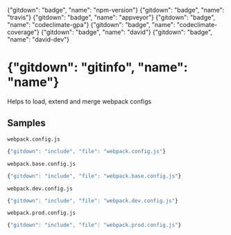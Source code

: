 {"gitdown": "badge", "name": "npm-version"}
{"gitdown": "badge", "name": "travis"}
{"gitdown": "badge", "name": "appveyor"}
{"gitdown": "badge", "name": "codeclimate-gpa"}
{"gitdown": "badge", "name": "codeclimate-coverage"}
{"gitdown": "badge", "name": "david"}
{"gitdown": "badge", "name": "david-dev"}

# {"gitdown": "gitinfo", "name": "name"}

Helps to load, extend and merge webpack configs

## Samples

`webpack.config.js`

```javascript
{"gitdown": "include", "file": "webpack.config.js"}
```

`webpack.base.config.js`

```javascript
{"gitdown": "include", "file": "webpack.base.config.js"}
```

`webpack.dev.config.js`

```javascript
{"gitdown": "include", "file": "webpack.dev.config.js"}
```

`webpack.prod.config.js`

```javascript
{"gitdown": "include", "file": "webpack.prod.config.js"}
```
